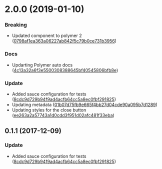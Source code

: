 <a name="2.0.0"></a>
# 2.0.0 (2019-01-10)


### Breaking

* Updated component to polymer 2 ([0798af1ea363a06227ab842f5c79b0ce731b3956](https://github.com/advanced-rest-client/variables-drawer-editor/commit/0798af1ea363a06227ab842f5c79b0ce731b3956))

### Docs

* Updarting Polymer auto docs ([4c13a32a6f3e5500308388645bf40545806bfb8e](https://github.com/advanced-rest-client/variables-drawer-editor/commit/4c13a32a6f3e5500308388645bf40545806bfb8e))

### Update

* Added sauce configuration for tests ([8cdc9d729b94f9ad4acfb64cc5a8ec0fbf291825](https://github.com/advanced-rest-client/variables-drawer-editor/commit/8cdc9d729b94f9ad4acfb64cc5a8ec0fbf291825))
* Updating metadata ([01b07d75fb9e665f4bb27d04cde90a095b7d1289](https://github.com/advanced-rest-client/variables-drawer-editor/commit/01b07d75fb9e665f4bb27d04cde90a095b7d1289))
* Updating styles for the close button ([ee263a2a57743a1d0cdd3f951d02afc481f33eba](https://github.com/advanced-rest-client/variables-drawer-editor/commit/ee263a2a57743a1d0cdd3f951d02afc481f33eba))



<a name="0.1.1"></a>
## 0.1.1 (2017-12-09)


### Update

* Added sauce configuration for tests ([8cdc9d729b94f9ad4acfb64cc5a8ec0fbf291825](https://github.com/advanced-rest-client/variables-drawer-editor/commit/8cdc9d729b94f9ad4acfb64cc5a8ec0fbf291825))



